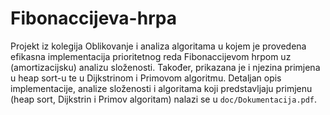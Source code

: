 # Fibonaccijeva-hrpa
Projekt iz kolegija Oblikovanje i analiza algoritama u kojem je provedena efikasna implementacija prioritetnog reda Fibonaccijevom hrpom uz (amortizacijsku) analizu složenosti. Također, prikazana je i njezina primjena u heap sort-u te u Dijkstrinom i Primovom algoritmu. Detaljan opis implementacije, analize složenosti i algoritama koji predstavljaju primjenu (heap sort, Dijkstrin i Primov algoritam) nalazi se u `doc/Dokumentacija.pdf`.
